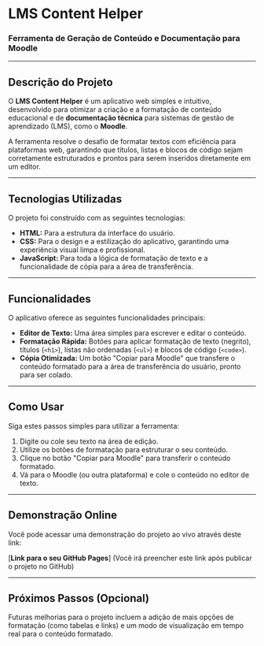 # LMS Content Helper

### **Ferramenta de Geração de Conteúdo e Documentação para Moodle**

---

## **Descrição do Projeto**

O **LMS Content Helper** é um aplicativo web simples e intuitivo, desenvolvido para otimizar a criação e a formatação de conteúdo educacional e de **documentação técnica** para sistemas de gestão de aprendizado (LMS), como o **Moodle**.

A ferramenta resolve o desafio de formatar textos com eficiência para plataformas web, garantindo que títulos, listas e blocos de código sejam corretamente estruturados e prontos para serem inseridos diretamente em um editor. 

---

## **Tecnologias Utilizadas**

O projeto foi construído com as seguintes tecnologias:

* **HTML:** Para a estrutura da interface do usuário.
* **CSS:** Para o design e a estilização do aplicativo, garantindo uma experiência visual limpa e profissional.
* **JavaScript:** Para toda a lógica de formatação de texto e a funcionalidade de cópia para a área de transferência.

---

## **Funcionalidades**

O aplicativo oferece as seguintes funcionalidades principais:

* **Editor de Texto:** Uma área simples para escrever e editar o conteúdo.
* **Formatação Rápida:** Botões para aplicar formatação de texto (negrito), títulos (`<h1>`), listas não ordenadas (`<ul>`) e blocos de código (`<code>`).
* **Cópia Otimizada:** Um botão "Copiar para Moodle" que transfere o conteúdo formatado para a área de transferência do usuário, pronto para ser colado.

---

## **Como Usar**

Siga estes passos simples para utilizar a ferramenta:

1.  Digite ou cole seu texto na área de edição.
2.  Utilize os botões de formatação para estruturar o seu conteúdo.
3.  Clique no botão "Copiar para Moodle" para transferir o conteúdo formatado.
4.  Vá para o Moodle (ou outra plataforma) e cole o conteúdo no editor de texto.

---

## **Demonstração Online**

Você pode acessar uma demonstração do projeto ao vivo através deste link:

[**Link para o seu GitHub Pages**] (Você irá preencher este link após publicar o projeto no GitHub)

---

## **Próximos Passos (Opcional)**


Futuras melhorias para o projeto incluem a adição de mais opções de formatação (como tabelas e links) e um modo de visualização em tempo real para o conteúdo formatado.
